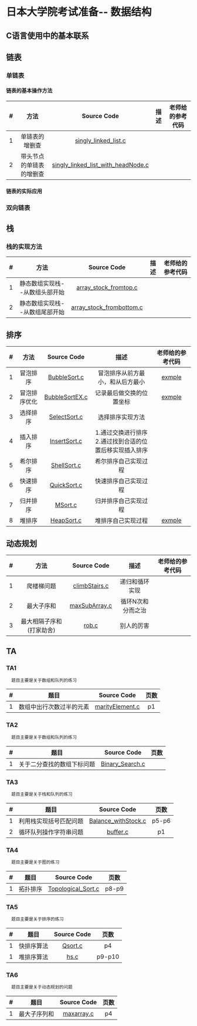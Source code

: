 # 日本大学院考试准备-- 数据结构

## C语言使用中的基本联系

## 链表

### 单链表

#### 链表的基本操作方法

| # | 方法 | Source Code | 描述 |老师给的参考代码 |
|:---:|:---:|:---:|:---:|:---:|
| 1 | 单链表的增删查 | [singly_linked_list.c](linklist/singly_linked_list.c)| ||
| 2 | 带头节点的单链表的增删查 | [singly_linked_list_with_headNode.c](linklist/singly_linked_list_with_headNode.c)| ||

#### 链表的实际应用

### 双向链表

## 栈

### 栈的实现方法

| # | 方法 | Source Code | 描述 |老师给的参考代码 |
|:---:|:---:|:---:|:---:|:---:|
| 1 | 静态数组实现栈--从数组头部开始 | [array_stock_fromtop.c](stack/array_stock_fromtop.c)| ||
| 2 | 静态数组实现栈--从数组尾部开始 | [array_stock_frombottom.c](stack/array_stock_frombottom.c)| ||

## 排序

| # | 方法 | Source Code | 描述 |老师给的参考代码 |
|:---:|:---:|:---:|:---:|:---:|
| 1 | 冒泡排序 | [BubbleSort.c](sort/BubbleSort.c)|冒泡排序从前方最小，和从后方最小 |[exmple](sort/BubbleSort_example.c)|
| 2 | 冒泡排序优化 | [BubbleSortEX.c](sort/BubbleSortEX.c)|记录最后做交换的位置坐标 |[exmple](sort/BubbleSortEX_example.c)|
| 3 | 选择排序 | [SelectSort.c](sort/SelectSort.c)|选择排序实现方法||
| 4 | 插入排序 | [InsertSort.c](sort/InsertSort.c)| 1.通过交换进行排序<br/>2.通过找到合适的位置后移实现插入排序||
| 5 | 希尔排序 | [ShellSort.c](sort/ShellSort.c)|希尔排序自己实现过程||
| 6 | 快速排序 | [QuickSort.c](sort/QuickSort.c)|快速排序自己实现过程||
| 7 | 归并排序 | [MSort.c](sort/MSort.c)|归并排序自己实现过程||
| 8 | 堆排序 | [HeapSort.c](sort/HeapSort.c)|堆排序自己实现过程|[exmple](sort/HeapSort_example.c)|

## 动态规划

| # | 方法 | Source Code | 描述 |老师给的参考代码 |
|:---:|:---:|:---:|:---:|:---:|
| 1 | 爬楼梯问题 | [climbStairs.c](dp/climbStairs.c)|递归和循环实现||
| 2 | 最大子序和 | [maxSubArray.c](dp/maxSubArray.c)|循环N次和分而之治 ||
| 3 | 最大相隔子序和(打家劫舍) | [rob.c](dp/rob.c)|别人的厉害 ||

## TA

### TA1

```html
  题目主要是关于数组和队列的练习
```

| # | 题目 | Source Code | 页数|
|:---:|:---:|:---:|:---:|
| 1 | 数组中出行次数过半的元素  | [marityElement.c](TA1/marityElement.c)| p1|

### TA2

```html
  题目主要是关于数组和队列的练习
```

| # | 题目 | Source Code | 页数|
|:---:|:---:|:---:|:---:|
| 1 | 关于二分查找的数组下标问题  | [Binary_Search.c](TA2/Binary_Search.c)| |

### TA3

```html
  题目主要是关于栈和队列的练习
```

| # | 题目 | Source Code | 页数|
|:---:|:---:|:---:|:---:|
| 1 | 利用栈实现括号匹配问题  | [Balance_withStock.c](TA3/Balance_withStock.c)| p5-p6|
| 2 | 循环队列操作字符串问题  | [buffer.c](TA3/buffer.c)| p1|

### TA4

```html
  题目主要是关于图的练习
```

| # | 题目 | Source Code | 页数|
|:---:|:---:|:---:|:---:|
| 1 | 拓扑排序  | [Topological_Sort.c](TA4/Topological_Sort.c)| p8-p9|

### TA5

```html
  题目主要是关于排序的练习
```

| # | 题目 | Source Code | 页数|
|:---:|:---:|:---:|:---:|
| 1 | 快排序算法  | [Qsort.c](TA5/Qsort.c)| p4|
| 1 | 堆排序算法  | [hs.c](TA5/hs.c)| p9-p10|

### TA6

```html
  题目主要是关于动态规划的问题
```

| # | 题目 | Source Code | 页数|
|:---:|:---:|:---:|:---:|
| 1 | 最大子序列和 | [maxarray.c](TA6/maxarray.c)| p4|